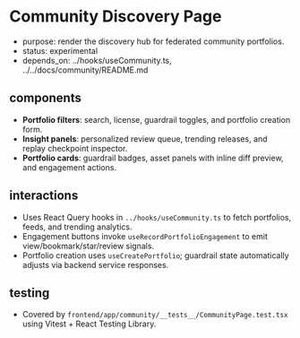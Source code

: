 # Community Discovery Page

- purpose: render the discovery hub for federated community portfolios.
- status: experimental
- depends_on: ../hooks/useCommunity.ts, ../../docs/community/README.md

## components
- **Portfolio filters**: search, license, guardrail toggles, and portfolio creation form.
- **Insight panels**: personalized review queue, trending releases, and replay checkpoint inspector.
- **Portfolio cards**: guardrail badges, asset panels with inline diff preview, and engagement actions.

## interactions
- Uses React Query hooks in `../hooks/useCommunity.ts` to fetch portfolios, feeds, and trending analytics.
- Engagement buttons invoke `useRecordPortfolioEngagement` to emit view/bookmark/star/review signals.
- Portfolio creation uses `useCreatePortfolio`; guardrail state automatically adjusts via backend service responses.

## testing
- Covered by `frontend/app/community/__tests__/CommunityPage.test.tsx` using Vitest + React Testing Library.
